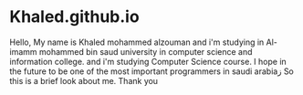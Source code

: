 # Khaled.github.io
Hello, My name is Khaled mohammed alzouman and i'm studying in Al-imamm mohammed bin saud university in computer science and information college. and i'm studying Computer Science course. I hope in the future to be one of the most important programmers in saudi arabiaز So this is a brief look about me. Thank you
